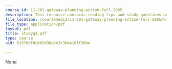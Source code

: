 ```yaml
---
course_id: 11-201-gateway-planning-action-fall-2005
description: This resource contains reading tips and study questions on session 3.
file_location: /coursemedia/11-201-gateway-planning-action-fall-2005/61570df8c6b5d38abe3c3b4410ff36be_studyq3.pdf
file_type: application/pdf
layout: pdf
title: studyq3.pdf
type: course
uid: 61570df8c6b5d38abe3c3b4410ff36be

---
```

None